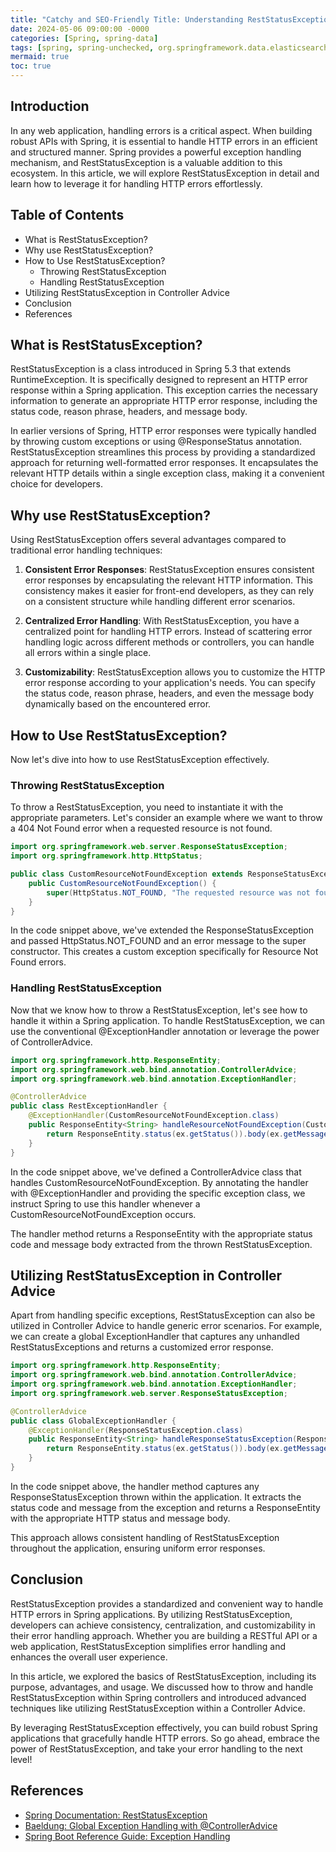 ```yaml
---
title: "Catchy and SEO-Friendly Title: Understanding RestStatusException in Spring: Handling HTTP Errors with Ease"
date: 2024-05-06 09:00:00 -0000
categories: [Spring, spring-data]
tags: [spring, spring-unchecked, org.springframework.data.elasticsearch]
mermaid: true
toc: true
---
```



## Introduction
In any web application, handling errors is a critical aspect. When building robust APIs with Spring, it is essential to handle HTTP errors in an efficient and structured manner. Spring provides a powerful exception handling mechanism, and RestStatusException is a valuable addition to this ecosystem. In this article, we will explore RestStatusException in detail and learn how to leverage it for handling HTTP errors effortlessly.

## Table of Contents
- What is RestStatusException?
- Why use RestStatusException?
- How to Use RestStatusException?
  - Throwing RestStatusException
  - Handling RestStatusException
- Utilizing RestStatusException in Controller Advice
- Conclusion
- References

## What is RestStatusException?

RestStatusException is a class introduced in Spring 5.3 that extends RuntimeException. It is specifically designed to represent an HTTP error response within a Spring application. This exception carries the necessary information to generate an appropriate HTTP error response, including the status code, reason phrase, headers, and message body.

In earlier versions of Spring, HTTP error responses were typically handled by throwing custom exceptions or using @ResponseStatus annotation. RestStatusException streamlines this process by providing a standardized approach for returning well-formatted error responses. It encapsulates the relevant HTTP details within a single exception class, making it a convenient choice for developers.

## Why use RestStatusException?

Using RestStatusException offers several advantages compared to traditional error handling techniques:

1. **Consistent Error Responses**: RestStatusException ensures consistent error responses by encapsulating the relevant HTTP information. This consistency makes it easier for front-end developers, as they can rely on a consistent structure while handling different error scenarios.

2. **Centralized Error Handling**: With RestStatusException, you have a centralized point for handling HTTP errors. Instead of scattering error handling logic across different methods or controllers, you can handle all errors within a single place.

3. **Customizability**: RestStatusException allows you to customize the HTTP error response according to your application's needs. You can specify the status code, reason phrase, headers, and even the message body dynamically based on the encountered error.

## How to Use RestStatusException?

Now let's dive into how to use RestStatusException effectively.

### Throwing RestStatusException

To throw a RestStatusException, you need to instantiate it with the appropriate parameters. Let's consider an example where we want to throw a 404 Not Found error when a requested resource is not found.

```java
import org.springframework.web.server.ResponseStatusException;
import org.springframework.http.HttpStatus;

public class CustomResourceNotFoundException extends ResponseStatusException {
    public CustomResourceNotFoundException() {
        super(HttpStatus.NOT_FOUND, "The requested resource was not found.");
    }
}
```

In the code snippet above, we've extended the ResponseStatusException and passed HttpStatus.NOT_FOUND and an error message to the super constructor. This creates a custom exception specifically for Resource Not Found errors.

### Handling RestStatusException

Now that we know how to throw a RestStatusException, let's see how to handle it within a Spring application. To handle RestStatusException, we can use the conventional @ExceptionHandler annotation or leverage the power of ControllerAdvice.

```java
import org.springframework.http.ResponseEntity;
import org.springframework.web.bind.annotation.ControllerAdvice;
import org.springframework.web.bind.annotation.ExceptionHandler;

@ControllerAdvice
public class RestExceptionHandler {
    @ExceptionHandler(CustomResourceNotFoundException.class)
    public ResponseEntity<String> handleResourceNotFoundException(CustomResourceNotFoundException ex) {
        return ResponseEntity.status(ex.getStatus()).body(ex.getMessage());
    }
}
```

In the code snippet above, we've defined a ControllerAdvice class that handles CustomResourceNotFoundException. By annotating the handler with @ExceptionHandler and providing the specific exception class, we instruct Spring to use this handler whenever a CustomResourceNotFoundException occurs.

The handler method returns a ResponseEntity with the appropriate status code and message body extracted from the thrown RestStatusException.

## Utilizing RestStatusException in Controller Advice

Apart from handling specific exceptions, RestStatusException can also be utilized in Controller Advice to handle generic error scenarios. For example, we can create a global ExceptionHandler that captures any unhandled RestStatusExceptions and returns a customized error response.

```java
import org.springframework.http.ResponseEntity;
import org.springframework.web.bind.annotation.ControllerAdvice;
import org.springframework.web.bind.annotation.ExceptionHandler;
import org.springframework.web.server.ResponseStatusException;

@ControllerAdvice
public class GlobalExceptionHandler {
    @ExceptionHandler(ResponseStatusException.class)
    public ResponseEntity<String> handleResponseStatusException(ResponseStatusException ex) {
        return ResponseEntity.status(ex.getStatus()).body(ex.getMessage());
    }
}
```

In the code snippet above, the handler method captures any ResponseStatusException thrown within the application. It extracts the status code and message from the exception and returns a ResponseEntity with the appropriate HTTP status and message body.

This approach allows consistent handling of RestStatusException throughout the application, ensuring uniform error responses.

## Conclusion
RestStatusException provides a standardized and convenient way to handle HTTP errors in Spring applications. By utilizing RestStatusException, developers can achieve consistency, centralization, and customizability in their error handling approach. Whether you are building a RESTful API or a web application, RestStatusException simplifies error handling and enhances the overall user experience.

In this article, we explored the basics of RestStatusException, including its purpose, advantages, and usage. We discussed how to throw and handle RestStatusException within Spring controllers and introduced advanced techniques like utilizing RestStatusException within a Controller Advice.

By leveraging RestStatusException effectively, you can build robust Spring applications that gracefully handle HTTP errors. So go ahead, embrace the power of RestStatusException, and take your error handling to the next level!

## References
- [Spring Documentation: RestStatusException](https://docs.spring.io/spring-framework/docs/current/javadoc-api/org/springframework/web/server/ResponseStatusException.html)
- [Baeldung: Global Exception Handling with @ControllerAdvice](https://www.baeldung.com/exception-handling-for-rest-with-spring)
- [Spring Boot Reference Guide: Exception Handling](https://docs.spring.io/spring-boot/docs/current/reference/html/features.html#features.developing-web-applications.spring-mvc.error-handling)